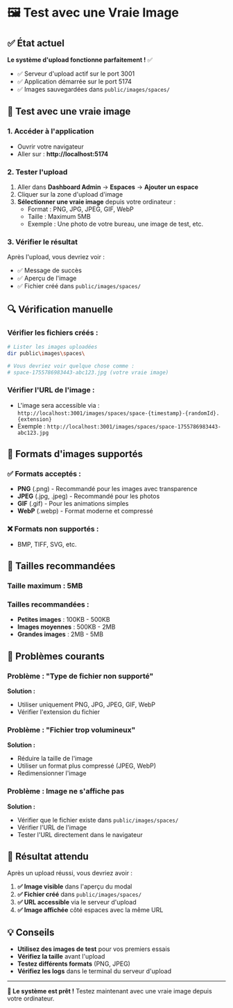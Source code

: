 # 🖼️ Test avec une Vraie Image

## ✅ État actuel

**Le système d'upload fonctionne parfaitement !** ✅
- ✅ Serveur d'upload actif sur le port 3001
- ✅ Application démarrée sur le port 5174
- ✅ Images sauvegardées dans `public/images/spaces/`

## 🧪 Test avec une vraie image

### **1. Accéder à l'application**
- Ouvrir votre navigateur
- Aller sur : **http://localhost:5174**

### **2. Tester l'upload**
1. Aller dans **Dashboard Admin** → **Espaces** → **Ajouter un espace**
2. Cliquer sur la zone d'upload d'image
3. **Sélectionner une vraie image** depuis votre ordinateur :
   - Format : PNG, JPG, JPEG, GIF, WebP
   - Taille : Maximum 5MB
   - Exemple : Une photo de votre bureau, une image de test, etc.

### **3. Vérifier le résultat**
Après l'upload, vous devriez voir :
- ✅ Message de succès
- ✅ Aperçu de l'image
- ✅ Fichier créé dans `public/images/spaces/`

## 🔍 Vérification manuelle

### **Vérifier les fichiers créés :**
```bash
# Lister les images uploadées
dir public\images\spaces\

# Vous devriez voir quelque chose comme :
# space-1755786983443-abc123.jpg (votre vraie image)
```

### **Vérifier l'URL de l'image :**
- L'image sera accessible via : `http://localhost:3001/images/spaces/space-{timestamp}-{randomId}.{extension}`
- Exemple : `http://localhost:3001/images/spaces/space-1755786983443-abc123.jpg`

## 🎯 Formats d'images supportés

### **✅ Formats acceptés :**
- **PNG** (.png) - Recommandé pour les images avec transparence
- **JPEG** (.jpg, .jpeg) - Recommandé pour les photos
- **GIF** (.gif) - Pour les animations simples
- **WebP** (.webp) - Format moderne et compressé

### **❌ Formats non supportés :**
- BMP, TIFF, SVG, etc.

## 📏 Tailles recommandées

### **Taille maximum :** 5MB
### **Tailles recommandées :**
- **Petites images** : 100KB - 500KB
- **Images moyennes** : 500KB - 2MB
- **Grandes images** : 2MB - 5MB

## 🚨 Problèmes courants

### **Problème : "Type de fichier non supporté"**
**Solution :**
- Utiliser uniquement PNG, JPG, JPEG, GIF, WebP
- Vérifier l'extension du fichier

### **Problème : "Fichier trop volumineux"**
**Solution :**
- Réduire la taille de l'image
- Utiliser un format plus compressé (JPEG, WebP)
- Redimensionner l'image

### **Problème : Image ne s'affiche pas**
**Solution :**
- Vérifier que le fichier existe dans `public/images/spaces/`
- Vérifier l'URL de l'image
- Tester l'URL directement dans le navigateur

## 🎉 Résultat attendu

Après un upload réussi, vous devriez avoir :

1. **✅ Image visible** dans l'aperçu du modal
2. **✅ Fichier créé** dans `public/images/spaces/`
3. **✅ URL accessible** via le serveur d'upload
4. **✅ Image affichée** côté espaces avec la même URL

## 💡 Conseils

- **Utilisez des images de test** pour vos premiers essais
- **Vérifiez la taille** avant l'upload
- **Testez différents formats** (PNG, JPEG)
- **Vérifiez les logs** dans le terminal du serveur d'upload

---

**🎯 Le système est prêt !** Testez maintenant avec une vraie image depuis votre ordinateur.


